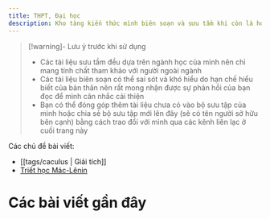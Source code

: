 ```yaml
---
title: THPT, Đại học
description: Kho tàng kiến thức mình biên soạn và sưu tầm khi còn là học sinh, sinh viên
---
```


> [!warning]- Lưu ý trước khi sử dụng
> - Các tài liệu sưu tầm đều dựa trên ngành học của mình nên chỉ mang tính chất tham khảo với người ngoài ngành
> - Các tài liệu biên soạn có thể sai sót và khó hiểu do hạn chế hiểu biết của bản thân nên rất mong nhận được sự phản hồi của bạn đọc để mình cân nhắc cải thiện
> - Bạn có thể đóng góp thêm tài liệu chưa có vào bộ sưu tập của mình hoặc chia sẻ bộ sưu tập mới lên đây (sẽ có tên người sở hữu bên cạnh) bằng cách trao đổi với mình qua các kênh liên lạc ở cuối trang này 

Các chủ đề bài viết:
- [[tags/caculus | Giải tích]]
- [Triết học Mác-Lênin](https://drive.google.com/drive/folders/13DIA59CibNYqCYUQZBwFmV-uP30CSLpM?usp=sharing)

# Các bài viết gần đây
